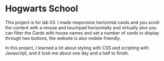 # Hogwarts School

This project is for lab 03. I made responsive horizontal cards and you scroll the content with a mouse and touchpad horizontally and virtually also you can filter the Cards with house names and set a number of cards to display through two buttons, the website is also mobile-friendly.

In this project, I learned a lot about styling with CSS and scripting with Javascript, and it took me about one day and a half to finish.
